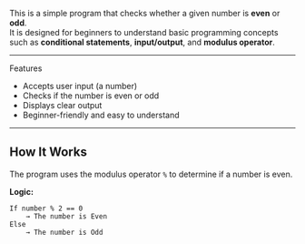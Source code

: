 

This is a simple program that checks whether a given number is **even** or **odd**.  
It is designed for beginners to understand basic programming concepts such as **conditional statements**, **input/output**, and **modulus operator**.

---
Features
- Accepts user input (a number)
- Checks if the number is even or odd
- Displays clear output
- Beginner-friendly and easy to understand

---

##  How It Works
The program uses the modulus operator `%` to determine if a number is even.

**Logic:**
```text
If number % 2 == 0
    → The number is Even
Else
    → The number is Odd
